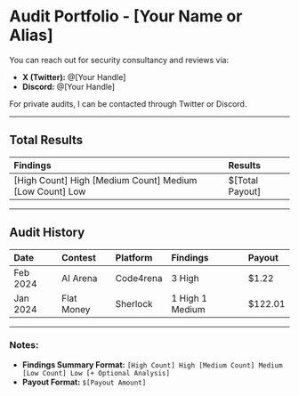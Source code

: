 # Audit Portfolio - [Your Name or Alias]

You can reach out for security consultancy and reviews via:

- **X (Twitter):** @[Your Handle]
- **Discord:** @[Your Handle]

For private audits, I can be contacted through Twitter or Discord.

---

## Total Results

| **Findings**                  | **Results**     |
|:-------------------------------|:----------------|
| [High Count] High [Medium Count] Medium [Low Count] Low | $[Total Payout] |

---

## Audit History

| **Date**       | **Contest**                        | **Platform**                  | **Findings**              | **Payout**   |
|:---------------|:-----------------------------------|:------------------------------|:--------------------------|:-------------|
| Feb 2024   | AI Arena                    | Code4rena            | 3 High       | $1.22   |
| Jan 2024   | Flat Money                   | Sherlock              | 1 High 1 Medium        | $122.01    |

---

### Notes:
- **Findings Summary Format:** `[High Count] High [Medium Count] Medium [Low Count] Low [+ Optional Analysis]`
- **Payout Format:** `$[Payout Amount]`
